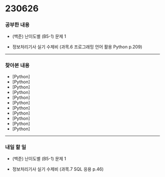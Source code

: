 # 230626

### 공부한 내용

- (백준) 난이도별 (B5-1) 문제 1

- 정보처리기사 실기 수제비 (과목.6 프로그래밍 언어 활용 Python p.209)

---

### 찾아본 내용

- [Python]
- [Python]
- [Python]
- [Python]
- [Python]
- [Python]
- [Python]
- [Python]
- [Python]
- [Python]
- [Python]

---

### 내일 할 일

- (백준) 난이도별 (B5-1) 문제 1

- 정보처리기사 실기 수제비 (과목.7 SQL 응용 p.46)
